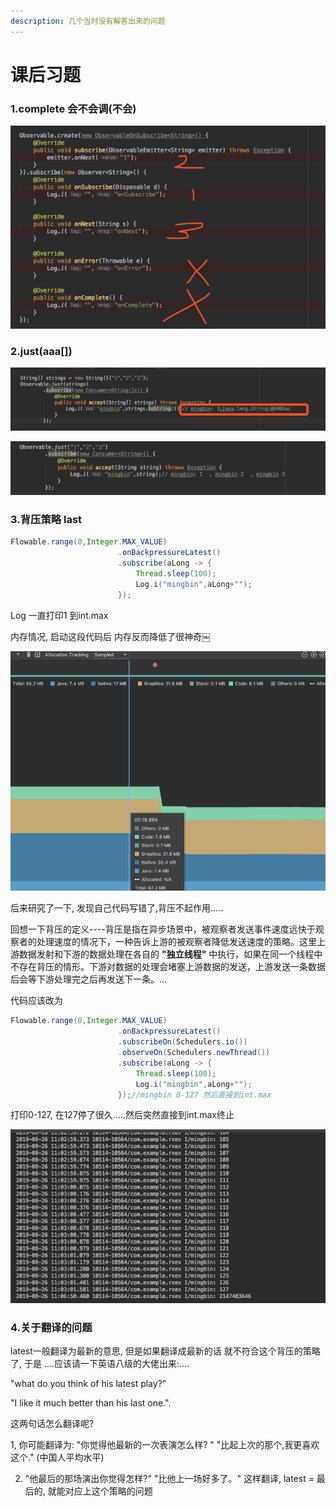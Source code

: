 ```yaml
---
description: 几个当时没有解答出来的问题
---
```


# 课后习题

### 1.complete 会不会调\(不会\)

![](.gitbook/assets/image%20%2812%29.png)

### 2.just\(aaa\[\]\)

![](.gitbook/assets/image%20%281%29.png)

![](.gitbook/assets/image%20%285%29.png)

### 3.背压策略 last

```java
Flowable.range(0,Integer.MAX_VALUE)
                        .onBackpressureLatest()
                        .subscribe(aLong -> {
                            Thread.sleep(100);
                            Log.i("mingbin",aLong+"");
                        });
```

Log 一直打印1 到int.max

内存情况, 启动这段代码后  内存反而降低了很神奇￼

![](.gitbook/assets/image%20%2811%29.png)

后来研究了一下, 发现自己代码写错了,背压不起作用.....

回想一下背压的定义----背压是指在异步场景中，被观察者发送事件速度远快于观察者的处理速度的情况下，一种告诉上游的被观察者降低发送速度的策略。这里上游数据发射和下游的数据处理在各自的 **"独立线程"** 中执行，如果在同一个线程中不存在背压的情形。下游对数据的处理会堵塞上游数据的发送，上游发送一条数据后会等下游处理完之后再发送下一条。...

代码应该改为

```java
Flowable.range(0,Integer.MAX_VALUE)
                        .onBackpressureLatest()
                        .subscribeOn(Schedulers.io())
                        .observeOn(Schedulers.newThread())
                        .subscribe(aLong -> {
                            Thread.sleep(100);
                            Log.i("mingbin",aLong+"");
                        });//mingbin 0-127 然后直接到int.max
```

打印0-127, 在127停了很久.....然后突然直接到int.max终止

![](.gitbook/assets/image.png)

### 4.关于翻译的问题

latest一般翻译为最新的意思,  但是如果翻译成最新的话 就不符合这个背压的策略了, 于是 ....应该请一下英语八级的大佬出来:....

"what do you think of his latest play?"

"I like it much better than his last one.".

这两句话怎么翻译呢?

1,  你可能翻译为: "你觉得他最新的一次表演怎么样? "     "比起上次的那个,我更喜欢这个."   \(中国人平均水平\)

2. "他最后的那场演出你觉得怎样?"   "比他上一场好多了。"   这样翻译,  latest = 最后的,  就能对应上这个策略的问题













